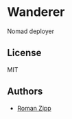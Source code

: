 # Wanderer

Nomad deployer

## License

MIT

## Authors

- [Roman Zipp](https://github.com/romanzipp)

